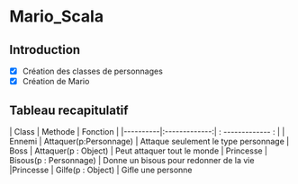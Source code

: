 # Mario_Scala

## Introduction 

- [x] Création des classes de personnages
- [x] Création de Mario

## Tableau recapitulatif

| Class   |      Methode      | Fonction |
|----------|:-------------:| : ------------- : |
| Ennemi  |  Attaquer(p:Personnage) | Attaque seulement le type personnage 
| Boss |    Attaquer(p : Object)   |  Peut attaquer tout le monde
| Princesse | Bisous(p : Personnage) | Donne un bisous pour redonner de la vie
|Princesse | Gilfe(p : Object) | Gifle une personne
